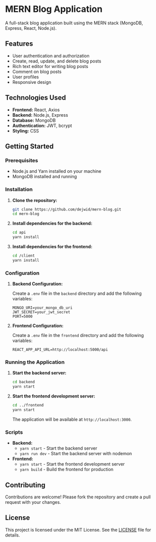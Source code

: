 # MERN Blog Application

A full-stack blog application built using the MERN stack (MongoDB, Express, React, Node.js).

## Features

- User authentication and authorization
- Create, read, update, and delete blog posts
- Rich text editor for writing blog posts
- Comment on blog posts
- User profiles
- Responsive design

## Technologies Used

- **Frontend:** React, Axios
- **Backend:** Node.js, Express
- **Database:** MongoDB
- **Authentication:** JWT, bcrypt
- **Styling:** CSS

## Getting Started

### Prerequisites

- Node.js and Yarn installed on your machine
- MongoDB installed and running

### Installation

1. **Clone the repository:**
    ```sh
    git clone https://github.com/dejwid/mern-blog.git
    cd mern-blog
    ```

2. **Install dependencies for the backend:**
    ```sh
    cd api
    yarn install
    ```

3. **Install dependencies for the frontend:**
    ```sh
    cd /client
    yarn install
    ```

### Configuration

1. **Backend Configuration:**

    Create a `.env` file in the `backend` directory and add the following variables:
    ```env
    MONGO_URI=your_mongo_db_uri
    JWT_SECRET=your_jwt_secret
    PORT=5000
    ```

2. **Frontend Configuration:**

    Create a `.env` file in the `frontend` directory and add the following variables:
    ```env
    REACT_APP_API_URL=http://localhost:5000/api
    ```

### Running the Application

1. **Start the backend server:**
    ```sh
    cd backend
    yarn start
    ```

2. **Start the frontend development server:**
    ```sh
    cd ../frontend
    yarn start
    ```

    The application will be available at `http://localhost:3000`.

### Scripts

- **Backend:**
  - `yarn start` - Start the backend server
  - `yarn run dev` - Start the backend server with nodemon
- **Frontend:**
  - `yarn start` - Start the frontend development server
  - `yarn build` - Build the frontend for production

## Contributing

Contributions are welcome! Please fork the repository and create a pull request with your changes.

## License

This project is licensed under the MIT License. See the [LICENSE](LICENSE) file for details.


